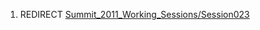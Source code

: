 1.  REDIRECT
    [Summit_2011_Working_Sessions/Session023](Summit_2011_Working_Sessions/Session023 "wikilink")
